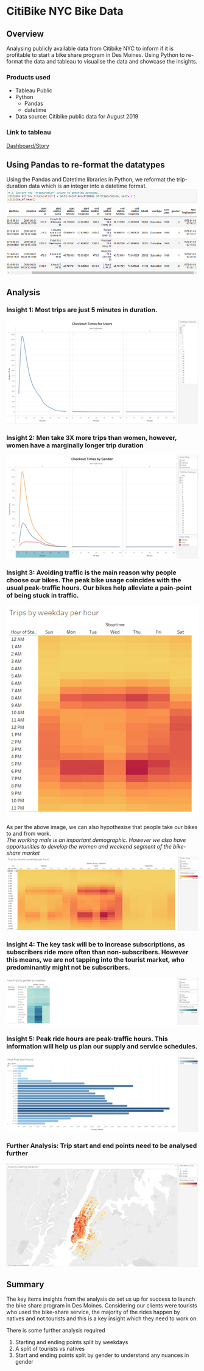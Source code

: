 # CitiBike NYC Bike Data

## Overview
Analysing publicly available data from Citibike NYC to inform if it is profitable to start a bike share program in Des Moines. 
Using Python to re-format the data and tableau to visualise the data and showcase the insights.  

### Products used
- Tableau Public
- Python 
  - Pandas
  - datetime
- Data source: Citibike public data for August 2019
### Link to tableau 
[Dashboard/Story](https://public.tableau.com/views/citibike_challenge_16387466468210/Citibike_story?:language=en-GB&publish=yes&:display_count=n&:origin=viz_share_link)  

## Using Pandas to re-format the datatypes

Using the Pandas and Datetime libraries in Python, we reformat the trip-duration data which is an integer into a datetime format.  
![datetime](Images/python.png)  

## Analysis
### Insight 1: Most trips are just 5 minutes in duration.
![check-out-time](Images/checkout_time_user.png)
### Insight 2: Men take 3X more trips than women, however, women have a marginally longer trip duration
![check-out-time-gender](Images/checkout_time_gender.png)
### Insight 3: Avoiding traffic is the main reason why people choose our bikes. The peak bike usage coincides with the usual peak-traffic hours. Our bikes help alleviate a pain-point of being stuck in traffic.
![trips-by-weekday](Images/trips_by_weekday_per_hour.PNG)  

As per the above image, we can also hypothesise that people take our bikes to and from work.  
*The working male is an important demographic. However we also have opportunities to develop the women and weekend segment of the bike-share market*  
![trips-by-weekday-gender](Images/trips_by_gender_weekday_per_hour.png)
### Insight 4: The key task will be to increase subscriptions, as subscribers ride more often than non-subscribers. However this means, we are not tapping into the tourist market, who predominantly might not be subscribers.
![trips by user type](Images/trips_by_gender_by_weekday.png)
### Insight 5: Peak ride hours are peak-traffic hours. This information will help us plan our supply and service schedules.
![peak ride hours](Images/peak_ride_hours.png)
### Further Analysis: Trip start and end points need to be analysed further
![trips by starting location](Images/trips_by_starting_location.png)

## Summary

The key items insights from the analysis do set us up for success to launch the bike share program in Des Moines. Considering our clients were tourists who used the bike-share service, the majority of the rides happen by natives and not tourists and this is a key insight which they need to work on.  

There is some further analysis required
1. Starting and ending points split by weekdays
2. A split of tourists vs natives
3. Start and ending points split by gender to understand any nuances in gender




